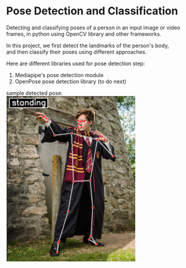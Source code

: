 # Pose Detection and Classification
Detecting and classifying poses of a person in an input image or video frames,
in python using OpenCV library and other frameworks.
  
In this project, we first detect the landmarks of the person's body,  
and then classify their poses using different approaches.
  
Here are different libraries used for pose detection step:   
1. Mediapipe's pose detection module  
2. OpenPose pose detection library   (to do next)

sample detected pose:   
![pose](pose.png) 

